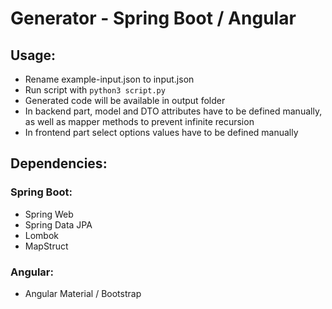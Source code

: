 # Generator - Spring Boot / Angular

## Usage:

- Rename example-input.json to input.json
- Run script with `python3 script.py`
- Generated code will be available in output folder
- In backend part, model and DTO attributes have to be defined manually, as well as mapper methods to prevent infinite recursion
- In frontend part select options values have to be defined manually

## Dependencies:

### Spring Boot:

- Spring Web
- Spring Data JPA
- Lombok
- MapStruct

### Angular:

- Angular Material / Bootstrap
